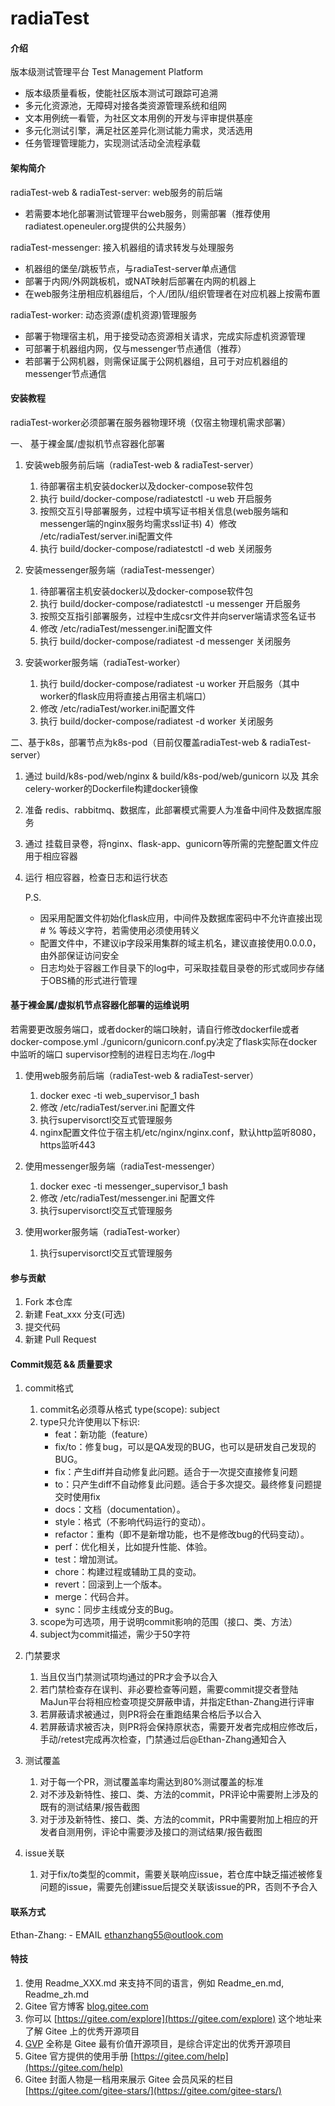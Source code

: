 # radiaTest

#### 介绍
版本级测试管理平台 Test Management Platform

- 版本级质量看板，使能社区版本测试可跟踪可追溯
- 多元化资源池，无障碍对接各类资源管理系统和组网
- 文本用例统一看管，为社区文本用例的开发与评审提供基座
- 多元化测试引擎，满足社区差异化测试能力需求，灵活选用
- 任务管理管理能力，实现测试活动全流程承载

#### 架构简介
radiaTest-web & radiaTest-server: web服务的前后端
- 若需要本地化部署测试管理平台web服务，则需部署（推荐使用radiatest.openeuler.org提供的公共服务）

radiaTest-messenger: 接入机器组的请求转发与处理服务
- 机器组的堡垒/跳板节点，与radiaTest-server单点通信
- 部署于内网/外网跳板机，或NAT映射后部署在内网的机器上
- 在web服务注册相应机器组后，个人/团队/组织管理者在对应机器上按需布置

radiaTest-worker: 动态资源(虚机资源)管理服务
- 部署于物理宿主机，用于接受动态资源相关请求，完成实际虚机资源管理
- 可部署于机器组内网，仅与messenger节点通信（推荐）
- 若部署于公网机器，则需保证属于公网机器组，且可于对应机器组的messenger节点通信


#### 安装教程
radiaTest-worker必须部署在服务器物理环境（仅宿主物理机需求部署）

一、 基于裸金属/虚拟机节点容器化部署
1.  安装web服务前后端（radiaTest-web & radiaTest-server）
    1) 待部署宿主机安装docker以及docker-compose软件包
    2) 执行 build/docker-compose/radiatestctl -u web 开启服务
    3) 按照交互引导部署服务，过程中填写证书相关信息(web服务端和messenger端的nginx服务均需求ssl证书)
    4）修改 /etc/radiaTest/server.ini配置文件
    5) 执行 build/docker-compose/radiatestctl -d web 关闭服务

2.  安装messenger服务端（radiaTest-messenger）
    1) 待部署宿主机安装docker以及docker-compose软件包
    2) 执行 build/docker-compose/radiatestctl -u messenger 开启服务
    3) 按照交互指引部署服务，过程中生成csr文件并向server端请求签名证书
    4) 修改 /etc/radiaTest/messenger.ini配置文件
    5) 执行 build/docker-compose/radiatest -d messenger 关闭服务

3.  安装worker服务端（radiaTest-worker）
    1) 执行 build/docker-compose/radiatest -u worker 开启服务（其中worker的flask应用将直接占用宿主机端口）
    2) 修改 /etc/radiaTest/worker.ini配置文件
    3) 执行 build/docker-compose/radiatest -d worker 关闭服务

二、基于k8s，部署节点为k8s-pod（目前仅覆盖radiaTest-web & radiaTest-server）
1. 通过 build/k8s-pod/web/nginx & build/k8s-pod/web/gunicorn 以及 其余celery-worker的Dockerfile构建docker镜像
2. 准备 redis、rabbitmq、数据库，此部署模式需要人为准备中间件及数据库服务
3. 通过 挂载目录卷，将nginx、flask-app、gunicorn等所需的完整配置文件应用于相应容器
4. 运行 相应容器，检查日志和运行状态

    P.S.
    - 因采用配置文件初始化flask应用，中间件及数据库密码中不允许直接出现 # % 等歧义字符，若需使用必须使用转义
    - 配置文件中，不建议ip字段采用集群的域主机名，建议直接使用0.0.0.0，由外部保证访问安全
    - 日志均处于容器工作目录下的log中，可采取挂载目录卷的形式或同步存储于OBS桶的形式进行管理

#### 基于裸金属/虚拟机节点容器化部署的运维说明
若需要更改服务端口，或者docker的端口映射，请自行修改dockerfile或者docker-compose.yml
./gunicorn/gunicorn.conf.py决定了flask实际在docker中监听的端口
supervisor控制的进程日志均在./log中

1.  使用web服务前后端（radiaTest-web & radiaTest-server）
    1) docker exec -ti web_supervisor_1 bash
    2) 修改 /etc/radiaTest/server.ini 配置文件
    3) 执行supervisorctl交互式管理服务
    4) nginx配置文件位于宿主机/etc/nginx/nginx.conf，默认http监听8080，https监听443

2.  使用messenger服务端（radiaTest-messenger）
    1) docker exec -ti messenger_supervisor_1 bash
    2) 修改 /etc/radiaTest/messenger.ini 配置文件
    3) 执行supervisorctl交互式管理服务

3.  使用worker服务端（radiaTest-worker）
    1) 执行supervisorctl交互式管理服务

#### 参与贡献

1.  Fork 本仓库
2.  新建 Feat_xxx 分支(可选)
3.  提交代码
4.  新建 Pull Request

#### Commit规范 && 质量要求

1.  commit格式
    1) commit名必须尊从格式 type(scope): subject
    2) type只允许使用以下标识:
        - feat：新功能（feature）
        - fix/to：修复bug，可以是QA发现的BUG，也可以是研发自己发现的BUG。
        - fix：产生diff并自动修复此问题。适合于一次提交直接修复问题
        - to：只产生diff不自动修复此问题。适合于多次提交。最终修复问题提交时使用fix
        - docs：文档（documentation）。
        - style：格式（不影响代码运行的变动）。
        - refactor：重构（即不是新增功能，也不是修改bug的代码变动）。
        - perf：优化相关，比如提升性能、体验。
        - test：增加测试。
        - chore：构建过程或辅助工具的变动。
        - revert：回滚到上一个版本。
        - merge：代码合并。
        - sync：同步主线或分支的Bug。
    3) scope为可选项，用于说明commit影响的范围（接口、类、方法）
    4) subject为commit描述，需少于50字符

2.  门禁要求
    1) 当且仅当门禁测试项均通过的PR才会予以合入
    2) 若门禁检查存在误判、非必要检查等问题，需要commit提交者登陆MaJun平台将相应检查项提交屏蔽申请，并指定Ethan-Zhang进行评审
    3) 若屏蔽请求被通过，则PR将会在重跑结果合格后予以合入
    4) 若屏蔽请求被否决，则PR将会保持原状态，需要开发者完成相应修改后，手动/retest完成再次检查，门禁通过后@Ethan-Zhang通知合入

3.  测试覆盖
    1) 对于每一个PR，测试覆盖率均需达到80%测试覆盖的标准
    2) 对不涉及新特性、接口、类、方法的commit，PR评论中需要附上涉及的既有的测试结果/报告截图
    3) 对于涉及新特性、接口、类、方法的commit，PR中需要附加上相应的开发者自测用例，评论中需要涉及接口的测试结果/报告截图
    
4.  issue关联
    1) 对于fix/to类型的commit，需要关联响应issue，若仓库中缺乏描述被修复问题的issue，需要先创建issue后提交关联该issue的PR，否则不予合入

#### 联系方式

Ethan-Zhang:
    - EMAIL ethanzhang55@outlook.com

#### 特技

1.  使用 Readme\_XXX.md 来支持不同的语言，例如 Readme\_en.md, Readme\_zh.md
2.  Gitee 官方博客 [blog.gitee.com](https://blog.gitee.com)
3.  你可以 [https://gitee.com/explore](https://gitee.com/explore) 这个地址来了解 Gitee 上的优秀开源项目
4.  [GVP](https://gitee.com/gvp) 全称是 Gitee 最有价值开源项目，是综合评定出的优秀开源项目
5.  Gitee 官方提供的使用手册 [https://gitee.com/help](https://gitee.com/help)
6.  Gitee 封面人物是一档用来展示 Gitee 会员风采的栏目 [https://gitee.com/gitee-stars/](https://gitee.com/gitee-stars/)

